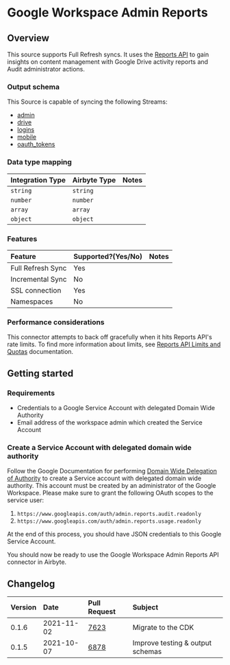# Google Workspace Admin Reports

## Overview

This source supports Full Refresh syncs. It uses the [Reports API](https://developers.google.com/admin-sdk/reports/v1/get-start/getting-started) to gain insights on content management with Google Drive activity reports and Audit administrator actions.

### Output schema

This Source is capable of syncing the following Streams:

* [admin](https://developers.google.com/admin-sdk/reports/v1/guides/manage-audit-admin)
* [drive](https://developers.google.com/admin-sdk/reports/v1/guides/manage-audit-drive)
* [logins](https://developers.google.com/admin-sdk/reports/v1/guides/manage-audit-login)
* [mobile](https://developers.google.com/admin-sdk/reports/v1/guides/manage-audit-mobile)
* [oauth\_tokens](https://developers.google.com/admin-sdk/reports/v1/guides/manage-audit-tokens)

### Data type mapping

| Integration Type | Airbyte Type | Notes |
| :--- | :--- | :--- |
| `string` | `string` |  |
| `number` | `number` |  |
| `array` | `array` |  |
| `object` | `object` |  |

### Features

| Feature | Supported?\(Yes/No\) | Notes |
| :--- | :--- | :--- |
| Full Refresh Sync | Yes |  |
| Incremental Sync | No |  |
| SSL connection | Yes |  |
| Namespaces | No |  |

### Performance considerations

This connector attempts to back off gracefully when it hits Reports API's rate limits. To find more information about limits, see [Reports API Limits and Quotas](https://developers.google.com/admin-sdk/reports/v1/limits) documentation.

## Getting started

### Requirements

* Credentials to a Google Service Account with delegated Domain Wide Authority
* Email address of the workspace admin which created the Service Account

### Create a Service Account with delegated domain wide authority

Follow the Google Documentation for performing [Domain Wide Delegation of Authority](https://developers.google.com/admin-sdk/reports/v1/guides/delegation) to create a Service account with delegated domain wide authority. This account must be created by an administrator of the Google Workspace. Please make sure to grant the following OAuth scopes to the service user:

1. `https://www.googleapis.com/auth/admin.reports.audit.readonly`
2. `https://www.googleapis.com/auth/admin.reports.usage.readonly`

At the end of this process, you should have JSON credentials to this Google Service Account.

You should now be ready to use the Google Workspace Admin Reports API connector in Airbyte.

## Changelog

| Version | Date       | Pull Request | Subject |
| :------ | :--------  | :-----       | :------ |
| 0.1.6  | 2021-11-02 | [7623](https://github.com/airbytehq/airbyte/pull/7623) | Migrate to the CDK |
| 0.1.5   | 2021-10-07 | [6878](https://github.com/airbytehq/airbyte/pull/6878) | Improve testing & output schemas |
